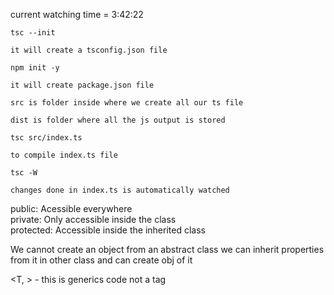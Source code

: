 current watching time = 3:42:22


```
tsc --init

it will create a tsconfig.json file
```

```
npm init -y

it will create package.json file
```

```
src is folder inside where we create all our ts file

dist is folder where all the js output is stored
```

```
tsc src/index.ts

to compile index.ts file
```


```
tsc -W

changes done in index.ts is automatically watched
```

public: Acessible everywhere <br>
private: Only accessible inside the class <br>
protected: Accessible inside the inherited class <br>

We cannot create an object from an abstract class
we can inherit properties from it in other class and can create obj of it



<T, > - this is generics code not a tag

